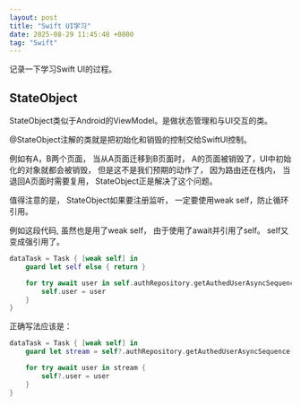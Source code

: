 ```yaml
---
layout: post
title: "Swift UI学习"
date: 2025-08-29 11:45:48 +0800
tag: "Swift"
---
```


记录一下学习Swift UI的过程。

## StateObject
StateObject类似于Android的ViewModel。是做状态管理和与UI交互的类。

@StateObject注解的类就是把初始化和销毁的控制交给SwiftUI控制。

例如有A，B两个页面， 当从A页面迁移到B页面时， A的页面被销毁了，UI中初始化的对象就都会被销毁， 但是这不是我们预期的动作了， 因为路由还在栈内， 当退回A页面时需要复用， StateObject正是解决了这个问题。

值得注意的是， StateObject如果要注册监听， 一定要使用weak self，防止循环引用。

例如这段代码, 虽然也是用了weak self， 由于使用了await并引用了self。 self又变成强引用了。

```swift
dataTask = Task { [weak self] in
    guard let self else { return }

    for try await user in self.authRepository.getAuthedUserAsyncSequence() {
        self.user = user
    }
}
```

正确写法应该是：
```swift
dataTask = Task { [weak self] in
    guard let stream = self?.authRepository.getAuthedUserAsyncSequence() else { return }

    for try await user in stream {
        self?.user = user
    }
}
```
